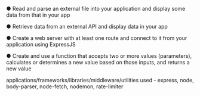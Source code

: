 
● Read and parse an external file into your application and display some data from that in your app

● Retrieve data from an external API and display data in your app 

● Create a web server with at least one route and connect to it from your application using ExpressJS

● Create and use a function that accepts two or more values (parameters), calculates or determines a new value based on those inputs, and returns a new value

applications/frameworks/libraries/middleware/utilities used - express, node, body-parser, node-fetch, nodemon, rate-limiter